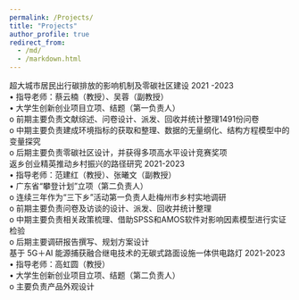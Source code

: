 ```yaml
---
permalink: /Projects/
title: "Projects"
author_profile: true
redirect_from: 
  - /md/
  - /markdown.html
---
```



超大城市居民出行碳排放的影响机制及零碳社区建设                                2021 -2023  
•	指导老师：蔡云楠（教授）、吴蓉（副教授）  
•	大学生创新创业项目立项、结题（第一负责人）                    	
o	前期主要负责文献综述、问卷设计、派发、回收并统计整理1491份问卷    
o	中期主要负责建成环境指标的获取和整理、数据的无量纲化、结构方程模型中的变量探究  
o	后期主要负责零碳社区设计，并获得多项高水平设计竞赛奖项  
返乡创业精英推动乡村振兴的路径研究                                               2021-2023  
•	指导老师：范建红（教授）、张曦文（副教授）   
•	广东省“攀登计划”立项（第二负责人）                                                                     
o	连续三年作为“三下乡”活动第一负责人赴梅州市乡村实地调研  
o	前期主要负责问卷及访谈的设计、派发、回收并统计整理  
o	中期主要负责相关政策梳理、借助SPSS和AMOS软件对影响因素模型进行实证检验  
o	后期主要调研报告撰写、规划方案设计  
基于 5G＋AI 能源捕获融合继电技术的无碳式路面设施一体供电路灯                    2021-2023  
•	指导老师：高虹圆（教授）  
•	大学生创新创业项目立项、结题（第二负责人）  
o	主要负责产品外观设计  

